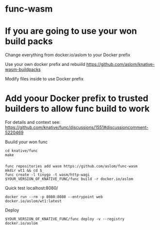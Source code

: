 # func-wasm

# If you are going to use your won build packs

Change everything from docker.io/aslom to your Docker prefix

Use your own docker prefix and rebuiild https://github.com/aslom/knative-wasm-buildpacks

Modify files inside to use Docker prefix

# Add yoour Docker prefix to trusted builders to allow func build to work

For details and context see:
https://github.com/knative/func/discussions/1551#discussioncomment-5220469

Buuild your won func

```
cd knative/func
make
```

###

```
func repositories add wasm https://github.com/aslom/func-wasm
mkdir wt1 && cd $_
func create -l tinygo -t wasm/http-wagi
$YOUR_VERSION_OF_KNATIVE_FUNC/func build -r docker.io/aslom
```

Quick test localhost:8080/

```
docker run --rm -p 8080:8080 --entrypoint web docker.io/aslom/wt1:latest
```

Deploy

```
$YOUR_VERSION_OF_KNATIVE_FUNC/func deploy -v --registry docker.io/aslom
```
